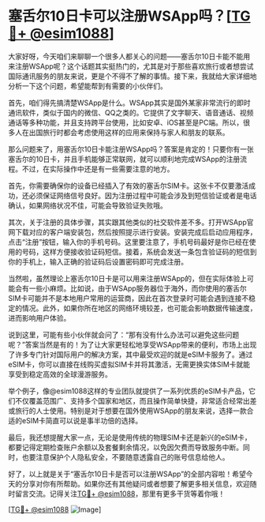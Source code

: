 # 塞舌尔10日卡可以注册WSApp吗？[[TG💪+ @esim1088](https://t.me/s/esim1088)]

大家好呀，今天咱们来聊聊一个很多人都关心的问题——塞舌尔10日卡能不能用来注册WSApp呢？这个话题其实挺热门的，尤其是对于那些喜欢旅行或者想尝试国际通讯服务的朋友来说，更是个不得不了解的事情。接下来，我就给大家详细地分析一下这个问题，希望能帮到有需要的小伙伴们。

首先，咱们得先搞清楚WSApp是什么。WSApp其实是国外某家非常流行的即时通讯软件，类似于国内的微信、QQ之类的。它提供了文字聊天、语音通话、视频通话等多种功能，并且支持跨平台使用，比如安卓、iOS甚至是PC端。所以，很多人在出国旅行时都会考虑使用这样的应用来保持与家人和朋友的联系。

那么问题来了，用塞舌尔10日卡能注册WSApp吗？答案是肯定的！只要你有一张塞舌尔的10日卡，并且手机能够正常联网，就可以顺利地完成WSApp的注册流程。不过，在实际操作中还是有一些需要注意的地方。

首先，你需要确保你的设备已经插入了有效的塞舌尔SIM卡。这张卡不仅要激活成功，还必须保证网络信号良好。因为注册过程中可能会涉及到短信验证或者是电话确认，如果网络状况不佳，可能会导致验证失败哦。

其次，关于注册的具体步骤，其实跟其他类似的社交软件差不多。打开WSApp官网下载对应的客户端安装包，然后按照提示进行安装。安装完成后启动应用程序，点击“注册”按钮，输入你的手机号码。这里要注意了，手机号码最好是你已经在使用的号码，这样方便接收验证码短信。接着，系统会发送一条包含验证码的短信到你的手机上，输入正确的验证码后设置密码即可完成注册。

当然啦，虽然理论上塞舌尔10日卡是可以用来注册WSApp的，但在实际体验上可能会有一些小麻烦。比如说，由于WSApp服务器位于海外，而你使用的塞舌尔SIM卡可能并不是本地用户常用的运营商，因此在首次登录时可能会遇到连接不稳定的情况。此外，如果你所在地区的网络环境较差，也可能会影响数据传输速度，进而影响用户体验。

说到这里，可能有些小伙伴就会问了：“那有没有什么办法可以避免这些问题呢？”答案当然是有的！为了让大家更轻松地享受WSApp带来的便利，市场上出现了许多专门针对国际用户的解决方案，其中最受欢迎的就是eSIM卡服务了。通过eSIM卡，你可以直接在线购买虚拟SIM卡并将其激活，无需更换实体SIM卡就能享受到稳定高效的全球漫游服务。

举个例子，像@esim1088这样的专业团队就提供了一系列优质的eSIM卡产品，它们不仅覆盖范围广、支持多个国家和地区，而且操作简单快捷，非常适合经常出差或旅行的人士使用。特别是对于想要在国外使用WSApp的朋友来说，选择一款合适的eSIM卡简直可以说是事半功倍的选择。

最后，我还想提醒大家一点，无论是使用传统的物理SIM卡还是新兴的eSIM卡，都要记得定期检查账户余额以及套餐剩余情况，以免因欠费而导致服务中断。同时，也要注意保护个人隐私安全，不要随意透露自己的账号信息给他人。

好了，以上就是关于“塞舌尔10日卡是否可以注册WSApp”的全部内容啦！希望今天的分享对你有所帮助。如果你还有其他疑问或者想要了解更多相关信息，欢迎随时留言交流。记得关注[TG💪+ @esim1088](https://t.me/s/esim1088)，那里有更多干货等着你哦！

[[TG💪+ @esim1088](https://t.me/s/esim1088) ![Image](https://i.postimg.cc/4NQfJmqS/Snipaste-2025-05-13-00-14-12.png)]
